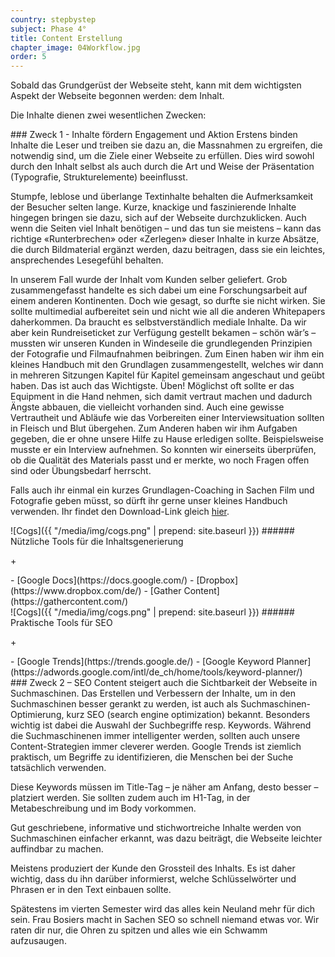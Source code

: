 ```yaml
---
country: stepbystep
subject: Phase 4°
title: Content Erstellung
chapter_image: 04Workflow.jpg
order: 5
---
```

<div class="content" markdown="1">
Sobald das Grundgerüst der Webseite steht, kann mit dem wichtigsten Aspekt der Webseite begonnen werden: dem Inhalt.

Die Inhalte dienen zwei wesentlichen Zwecken:
</div>

<div class="has-sidestories grid" markdown="1">

<div class="content" markdown="1">
### Zweck 1  - Inhalte fördern Engagement und Aktion
Erstens binden Inhalte die Leser und treiben sie dazu an, die Massnahmen zu ergreifen, die notwendig sind, um die Ziele einer Webseite zu erfüllen. Dies wird sowohl durch den Inhalt selbst als auch durch die Art und Weise der Präsentation (Typografie, Strukturelemente) beeinflusst.

Stumpfe, leblose und überlange Textinhalte behalten die Aufmerksamkeit der Besucher selten lange. Kurze, knackige und faszinierende Inhalte hingegen bringen sie dazu, sich auf der Webseite durchzuklicken. Auch wenn die Seiten viel Inhalt benötigen – und das tun sie meistens – kann das richtige «Runterbrechen» oder «Zerlegen» dieser Inhalte in kurze Absätze, die durch Bildmaterial ergänzt werden, dazu beitragen, dass sie ein leichtes, ansprechendes Lesegefühl behalten.

In unserem Fall wurde der Inhalt vom Kunden selber geliefert. Grob zusammengefasst handelte es sich dabei um eine Forschungsarbeit auf einem anderen Kontinenten. Doch wie gesagt, so durfte sie nicht wirken. Sie sollte multimedial aufbereitet sein und nicht wie all die anderen Whitepapers daherkommen. Da braucht es selbstverständlich mediale Inhalte. Da wir aber kein Rundreiseticket zur Verfügung gestellt bekamen – schön wär’s – mussten wir unseren Kunden in Windeseile die grundlegenden Prinzipien der Fotografie und Filmaufnahmen beibringen. Zum Einen haben wir ihm ein kleines Handbuch mit den Grundlagen zusammengestellt, welches wir dann in mehreren Sitzungen Kapitel für Kapitel gemeinsam angeschaut und geübt haben. Das ist auch das Wichtigste. Üben! Möglichst oft sollte er das Equipment in die Hand nehmen, sich damit vertraut machen und dadurch Ängste abbauen, die vielleicht vorhanden sind. Auch eine gewisse Vertrautheit und Abläufe wie das Vorbereiten einer Interviewsituation sollten in Fleisch und Blut übergehen. Zum Anderen haben wir ihm Aufgaben gegeben, die er ohne unsere Hilfe zu Hause erledigen sollte. Beispielsweise musste er ein Interview aufnehmen. So konnten wir einerseits überprüfen, ob die Qualität des Materials passt und er merkte, wo noch Fragen offen sind oder Übungsbedarf herrscht.

Falls auch ihr einmal ein kurzes Grundlagen-Coaching in Sachen Film und Fotografie geben müsst, so dürft ihr gerne unser kleines Handbuch verwenden. Ihr findet den Download-Link gleich [hier](https://drive.google.com/drive/folders/1lZVwP-Ux1Br7LwimMBaNeI6UTpH3pmBg?usp=sharing).
</div>
<!-- sidestory-start --><div class="sidestory sidestory-right" markdown="1">
![Cogs]({{ "/media/img/cogs.png" | prepend: site.baseurl }})
###### Nützliche Tools für die Inhaltsgenerierung
<p class="sidestory-toggle"><span>+</span></p>
</div><!-- sidestory-end -->

<div class="overlay sidestory-right-content content"><div class="ss-content" markdown="1">-	[Google Docs](https://docs.google.com/)
-	[Dropbox](https://www.dropbox.com/de/)
-	[Gather Content](https://gathercontent.com/)
</div></div>
</div>

<div class="has-sidestories grid" markdown="1">
<!-- sidestory-start --><div class="sidestory sidestory-left" markdown="1">
![Cogs]({{ "/media/img/cogs.png" | prepend: site.baseurl }})
###### Praktische Tools für SEO
<p class="sidestory-toggle"><span>+</span></p>
</div><!-- sidestory-end -->

<div class="overlay sidestory-left-content content"><div class="ss-content" markdown="1">-	[Google Trends](https://trends.google.de/)
-	[Google Keyword Planner](https://adwords.google.com/intl/de_ch/home/tools/keyword-planner/)
</div></div>

<div class="content" markdown="1">
### Zweck 2 – SEO
Content steigert auch die Sichtbarkeit der Webseite in Suchmaschinen. Das Erstellen und Verbessern der Inhalte, um in den Suchmaschinen besser gerankt zu werden, ist auch als Suchmaschinen-Optimierung, kurz SEO (search engine optimization) bekannt. Besonders wichtig ist dabei die Auswahl der Suchbegriffe resp. Keywords. Während die Suchmaschinenen immer intelligenter werden, sollten auch unsere Content-Strategien immer cleverer werden. Google Trends ist ziemlich praktisch, um Begriffe zu identifizieren, die Menschen bei der Suche tatsächlich verwenden.

Diese Keywords müssen im Title-Tag – je näher am Anfang, desto besser – platziert werden. Sie sollten zudem auch im H1-Tag, in der Metabeschreibung und im Body vorkommen.

Gut geschriebene, informative und stichwortreiche Inhalte werden von Suchmaschinen einfacher erkannt, was dazu beiträgt, die Webseite leichter auffindbar zu machen.

Meistens produziert der Kunde den Grossteil des Inhalts. Es ist daher wichtig, dass du ihn darüber informierst, welche Schlüsselwörter und Phrasen er in den Text einbauen sollte.

Spätestens im vierten Semester wird das alles kein Neuland mehr für dich sein. Frau Bosiers macht in Sachen SEO so schnell niemand etwas vor. Wir raten dir nur, die Ohren zu spitzen und alles wie ein Schwamm aufzusaugen.
</div>
</div>
